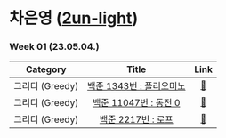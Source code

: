 # 차은영 ([2un-light](https://github.com/2un-light))

### Week 01 (23.05.04.)
| Category | Title | Link |
| :------: | :---: | :--: |
| 그리디 (Greedy) | <a href="https://www.acmicpc.net/problem/1343">백준 1343번 : 폴리오미노</a> | <a href="-">🔗</a> |
| 그리디 (Greedy) |  <a href="https://www.acmicpc.net/problem/11047">백준 11047번 : 동전 0</a>  | <a href="-">🔗</a> |
| 그리디 (Greedy) |   <a href="https://www.acmicpc.net/problem/2217">백준 2217번 : 로프</a>   |  <a href="-">🔗</a>  |  
